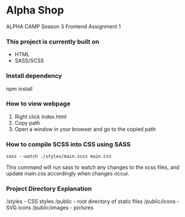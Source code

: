 # Alpha Shop
ALPHA CAMP Season 3 Frontend Assignment 1

### This project is currently built on
- HTML
- SASS/SCSS

###  Install dependency
npm install

### How to view webpage
1. Right click index.html
2. Copy path
3. Open a window in your browser and go to the copied path

### How to compile SCSS into CSS using SASS
`sass --watch ./styles/main.scss main.css`

This command will run sass to watch any changes to the scss files, and update main.css accordingly when changes occur.

### Project Directory Explanation
/styles - CSS styles
/public - root directory of static files
/public/icons - SVG icons
/public/images - pictures
